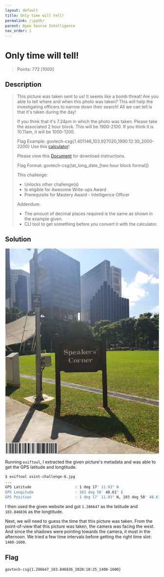 ```yaml
---
layout: default
title: Only time will tell!
permalink: /:path/
parent: Open Source Intelligence
nav_order: 1
---
```

# Only time will tell!

> Points: 772 [1000]

## Description

> This picture was taken sent to us! It seems like a bomb threat! Are you able to tell where and when this photo was taken? This will help the investigating officers to narrow down their search! All we can tell is that it's taken during the day!
>
> If you think that it's 7.24pm in which the photo was taken. Please take the associated 2 hour block. This will be 1900-2100. If you think it is 10.11am, it will be 1000-1200.
>
> Flag Example: govtech-csg{1.401146_103.927020_1990:12:30_2000-2200}
> Use this [calculator](https://www.pgc.umn.edu/apps/convert/)!
>
> Please view this [Document](https://docs.google.com/document/d/1GrQ6znlN2Z0tu_uAPAs1qrn6by24I51mq8RIIHmFGDU/edit?usp=sharing) for download instructions.
>
> Flag Format: govtech-csg{lat_long_date_[two hour block format]}
> 
> This challenge:
> - Unlocks other challenge(s)
> - Is eligible for Awesome Write-ups Award
> - Prerequisite for Mastery Award - Intelligence Officer
>
> Addendum:
> - The amount of decimal places required is the same as shown in the example given.
> - CLI tool to get something before you convert it with the calculator. 

## Solution

![](osint-challenge-6.jpg)

Running `exiftool`, I extracted the given picture's metadata and was able to get the GPS latitude and longtitude.

```bash
$ exiftool osint-challenge-6.jpg
...
GPS Latitude                    : 1 deg 17' 11.93" N
GPS Longitude                   : 103 deg 50' 48.61" E
GPS Position                    : 1 deg 17' 11.93" N, 103 deg 50' 48.61" E
```

I then used the given website and got `1.286647` as the latitude and `103.846836` as the longtitude. 

Next, we will need to guess the time that this picture was taken. From the point-of-view that this picture was taken, the camera was facing the west. And since the shadows were pointing towards the camera, it must in the afternoon. We tried a few time intervals before getting the right time slot: `1400-1600`.

## Flag
`govtech-csg{1.286647_103.846836_2020:10:25_1400-1600}`